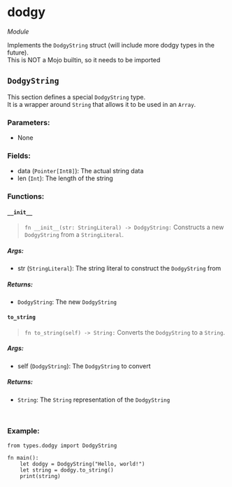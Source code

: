 # dodgy
*Module*
<br>

Implements the `DodgyString` struct (will include more dodgy types in the future).
<br>
This is NOT a Mojo builtin, so it needs to be imported
<br>

## `DodgyString`
This section defines a special `DodgyString` type.
<br>
It is a wrapper around `String` that allows it to be used in an `Array`.

### **Parameters:**
 - None

### **Fields:**
 - data (`Pointer[Int8]`): The actual string data
 - len (`Int`): The length of the string

### **Functions:**

#### `__init__`
> `fn __init__(str: StringLiteral) -> DodgyString:`
Constructs a new `DodgyString` from a `StringLiteral`.

##### **Args:**
 - str (`StringLiteral`): The string literal to construct the `DodgyString` from

##### **Returns:**
 - `DodgyString`: The new `DodgyString`

#### `to_string`
> `fn to_string(self) -> String:`
Converts the `DodgyString` to a `String`.

##### **Args:**
 - self (`DodgyString`): The `DodgyString` to convert

##### **Returns:**
 - `String`: The `String` representation of the `DodgyString`

<br>

### **Example:**
```mojo
from types.dodgy import DodgyString

fn main():
    let dodgy = DodgyString("Hello, world!")
    let string = dodgy.to_string()
    print(string)
```